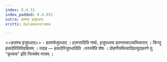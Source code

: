 ```yaml
---
index: 8.4.31
index_padded: 8.4.031
sutra: हलश्च इजुपधात्‌
vritti: balamanorama

---
```

<<हलश्च इजुपधात्>> - हलश्चेजुपधात् । हलन्तादिति नार्थः, इजुपधस्य हलन्तत्वाऽव्यभिचारात् । किन्तु हलादेरितिविवक्षितम् । तदाह —  हलादेरिजुपधादिति ।परस्ये॑ति शेषः । प्रोहणीयमित्यादिप्रत्युदाहरणे तु "कृत्यच" इति नित्यमेव णत्वम् । 